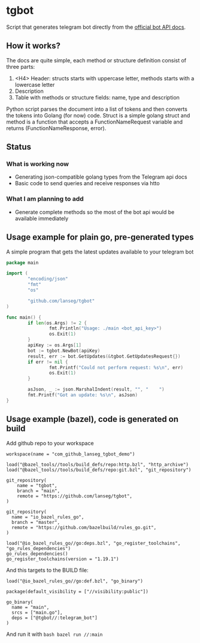 # tgbot

Script that generates telegram bot directly from the [official bot API docs](https://core.telegram.org/bots/api).

## How it works?

The docs are quite simple, each method or structure definition consist of three parts:
1. &lt;H4&gt; Header: structs starts with uppercase letter, methods starts with a lowercase letter
2. Description
3. Table with methods or structure fields: name, type and description

Python script parses the document into a list of tokens and then converts the tokens into Golang (for now)
code. Struct is a simple golang struct and method is a function that accepts a FunctionNameRequest variable
and returns (FunctionNameResponse, error).

## Status

### What is working now

* Generating json-compatible golang types from the Telegram api docs
* Basic code to send queries and receive responses via htto

### What I am planning to add

* Generate complete methods so the most of the bot api would be available immediately

## Usage example for plain go, pre-generated types

A simple program that gets the latest updates available to your telegram bot

```go
package main

import (
        "encoding/json"
        "fmt"
        "os"

        "github.com/lanseg/tgbot"
)

func main() {
        if len(os.Args) != 2 {
                fmt.Println("Usage: ./main <bot_api_key>")
                os.Exit(1)
        }
        apiKey := os.Args[1]
        bot := tgbot.NewBot(apiKey)
        result, err := bot.GetUpdates(&tgbot.GetUpdatesRequest{})
        if err != nil {
                fmt.Printf("Could not perform request: %s\n", err)
                os.Exit(1)
        }

        asJson, _ := json.MarshalIndent(result, "", "    ")
        fmt.Printf("Got an update: %s\n", asJson)
}
```

## Usage example (bazel), code is generated on build

Add github repo to your workspace
```Bazel
workspace(name = "com_github_lanseg_tgbot_demo")

load("@bazel_tools//tools/build_defs/repo:http.bzl", "http_archive")
load("@bazel_tools//tools/build_defs/repo:git.bzl", "git_repository")

git_repository(
    name = "tgbot",
    branch = "main",
    remote = "https://github.com/lanseg/tgbot",
)

git_repository(
  name = "io_bazel_rules_go",
  branch = "master",
  remote = "https://github.com/bazelbuild/rules_go.git",
)

load("@io_bazel_rules_go//go:deps.bzl", "go_register_toolchains", "go_rules_dependencies")
go_rules_dependencies()
go_register_toolchains(version = "1.19.1")

```

And this targets to the BUILD file:

```Bazel
load("@io_bazel_rules_go//go:def.bzl", "go_binary")

package(default_visibility = ["//visibility:public"])

go_binary(
  name = "main",
  srcs = ["main.go"],
  deps = ["@tgbot//:telegram_bot"]
)
```

And run it with ```bash bazel run //:main```
